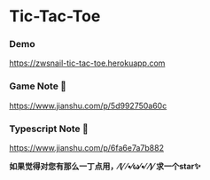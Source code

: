 # Tic-Tac-Toe

### Demo
https://zwsnail-tic-tac-toe.herokuapp.com

### Game Note 📒
https://www.jianshu.com/p/5d992750a60c

### Typescript Note 📒
https://www.jianshu.com/p/6fa6e7a7b882

**如果觉得对您有那么一丁点用，⁄(⁄ ⁄•⁄ω⁄•⁄ ⁄)⁄ 求一个star✨**
